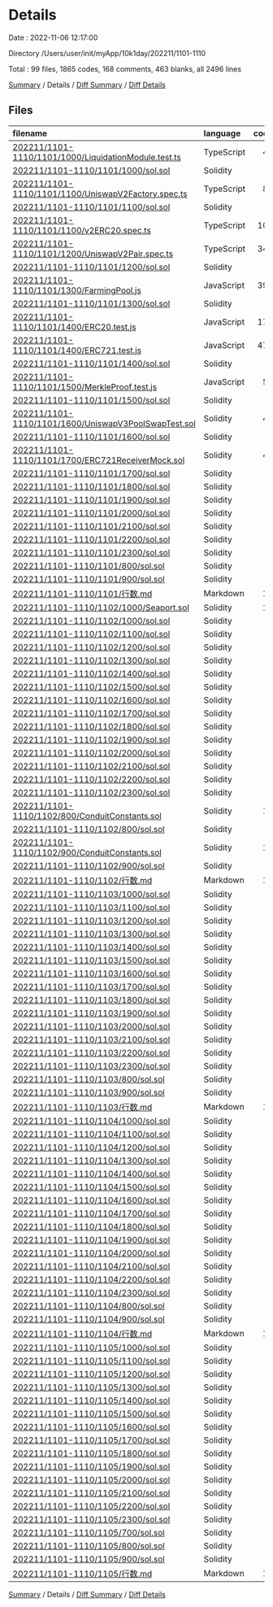 # Details

Date : 2022-11-06 12:17:00

Directory /Users/user/init/myApp/10k1day/202211/1101-1110

Total : 99 files,  1865 codes, 168 comments, 463 blanks, all 2496 lines

[Summary](results.md) / Details / [Diff Summary](diff.md) / [Diff Details](diff-details.md)

## Files
| filename | language | code | comment | blank | total |
| :--- | :--- | ---: | ---: | ---: | ---: |
| [202211/1101-1110/1101/1000/LiquidationModule.test.ts](/202211/1101-1110/1101/1000/LiquidationModule.test.ts) | TypeScript | 47 | 10 | 11 | 68 |
| [202211/1101-1110/1101/1000/sol.sol](/202211/1101-1110/1101/1000/sol.sol) | Solidity | 0 | 0 | 1 | 1 |
| [202211/1101-1110/1101/1100/UniswapV2Factory.spec.ts](/202211/1101-1110/1101/1100/UniswapV2Factory.spec.ts) | TypeScript | 89 | 14 | 16 | 119 |
| [202211/1101-1110/1101/1100/sol.sol](/202211/1101-1110/1101/1100/sol.sol) | Solidity | 0 | 0 | 1 | 1 |
| [202211/1101-1110/1101/1100/v2ERC20.spec.ts](/202211/1101-1110/1101/1100/v2ERC20.spec.ts) | TypeScript | 101 | 37 | 15 | 153 |
| [202211/1101-1110/1101/1200/UniswapV2Pair.spec.ts](/202211/1101-1110/1101/1200/UniswapV2Pair.spec.ts) | TypeScript | 340 | 20 | 43 | 403 |
| [202211/1101-1110/1101/1200/sol.sol](/202211/1101-1110/1101/1200/sol.sol) | Solidity | 0 | 0 | 1 | 1 |
| [202211/1101-1110/1101/1300/FarmingPool.js](/202211/1101-1110/1101/1300/FarmingPool.js) | JavaScript | 396 | 54 | 132 | 582 |
| [202211/1101-1110/1101/1300/sol.sol](/202211/1101-1110/1101/1300/sol.sol) | Solidity | 0 | 0 | 1 | 1 |
| [202211/1101-1110/1101/1400/ERC20.test.js](/202211/1101-1110/1101/1400/ERC20.test.js) | JavaScript | 173 | 12 | 43 | 228 |
| [202211/1101-1110/1101/1400/ERC721.test.js](/202211/1101-1110/1101/1400/ERC721.test.js) | JavaScript | 472 | 3 | 86 | 561 |
| [202211/1101-1110/1101/1400/sol.sol](/202211/1101-1110/1101/1400/sol.sol) | Solidity | 0 | 0 | 1 | 1 |
| [202211/1101-1110/1101/1500/MerkleProof.test.js](/202211/1101-1110/1101/1500/MerkleProof.test.js) | JavaScript | 54 | 0 | 10 | 64 |
| [202211/1101-1110/1101/1500/sol.sol](/202211/1101-1110/1101/1500/sol.sol) | Solidity | 0 | 0 | 1 | 1 |
| [202211/1101-1110/1101/1600/UniswapV3PoolSwapTest.sol](/202211/1101-1110/1101/1600/UniswapV3PoolSwapTest.sol) | Solidity | 42 | 1 | 8 | 51 |
| [202211/1101-1110/1101/1600/sol.sol](/202211/1101-1110/1101/1600/sol.sol) | Solidity | 0 | 0 | 1 | 1 |
| [202211/1101-1110/1101/1700/ERC721ReceiverMock.sol](/202211/1101-1110/1101/1700/ERC721ReceiverMock.sol) | Solidity | 40 | 2 | 6 | 48 |
| [202211/1101-1110/1101/1700/sol.sol](/202211/1101-1110/1101/1700/sol.sol) | Solidity | 0 | 0 | 1 | 1 |
| [202211/1101-1110/1101/1800/sol.sol](/202211/1101-1110/1101/1800/sol.sol) | Solidity | 0 | 0 | 1 | 1 |
| [202211/1101-1110/1101/1900/sol.sol](/202211/1101-1110/1101/1900/sol.sol) | Solidity | 0 | 0 | 1 | 1 |
| [202211/1101-1110/1101/2000/sol.sol](/202211/1101-1110/1101/2000/sol.sol) | Solidity | 0 | 0 | 1 | 1 |
| [202211/1101-1110/1101/2100/sol.sol](/202211/1101-1110/1101/2100/sol.sol) | Solidity | 0 | 0 | 1 | 1 |
| [202211/1101-1110/1101/2200/sol.sol](/202211/1101-1110/1101/2200/sol.sol) | Solidity | 0 | 0 | 1 | 1 |
| [202211/1101-1110/1101/2300/sol.sol](/202211/1101-1110/1101/2300/sol.sol) | Solidity | 0 | 0 | 1 | 1 |
| [202211/1101-1110/1101/800/sol.sol](/202211/1101-1110/1101/800/sol.sol) | Solidity | 0 | 0 | 1 | 1 |
| [202211/1101-1110/1101/900/sol.sol](/202211/1101-1110/1101/900/sol.sol) | Solidity | 0 | 0 | 1 | 1 |
| [202211/1101-1110/1101/行数.md](/202211/1101-1110/1101/%E8%A1%8C%E6%95%B0.md) | Markdown | 16 | 0 | 0 | 16 |
| [202211/1101-1110/1102/1000/Seaport.sol](/202211/1101-1110/1102/1000/Seaport.sol) | Solidity | 11 | 3 | 6 | 20 |
| [202211/1101-1110/1102/1000/sol.sol](/202211/1101-1110/1102/1000/sol.sol) | Solidity | 0 | 0 | 1 | 1 |
| [202211/1101-1110/1102/1100/sol.sol](/202211/1101-1110/1102/1100/sol.sol) | Solidity | 0 | 0 | 1 | 1 |
| [202211/1101-1110/1102/1200/sol.sol](/202211/1101-1110/1102/1200/sol.sol) | Solidity | 0 | 0 | 1 | 1 |
| [202211/1101-1110/1102/1300/sol.sol](/202211/1101-1110/1102/1300/sol.sol) | Solidity | 0 | 0 | 1 | 1 |
| [202211/1101-1110/1102/1400/sol.sol](/202211/1101-1110/1102/1400/sol.sol) | Solidity | 0 | 0 | 1 | 1 |
| [202211/1101-1110/1102/1500/sol.sol](/202211/1101-1110/1102/1500/sol.sol) | Solidity | 0 | 0 | 1 | 1 |
| [202211/1101-1110/1102/1600/sol.sol](/202211/1101-1110/1102/1600/sol.sol) | Solidity | 0 | 0 | 1 | 1 |
| [202211/1101-1110/1102/1700/sol.sol](/202211/1101-1110/1102/1700/sol.sol) | Solidity | 0 | 0 | 1 | 1 |
| [202211/1101-1110/1102/1800/sol.sol](/202211/1101-1110/1102/1800/sol.sol) | Solidity | 0 | 0 | 1 | 1 |
| [202211/1101-1110/1102/1900/sol.sol](/202211/1101-1110/1102/1900/sol.sol) | Solidity | 0 | 0 | 1 | 1 |
| [202211/1101-1110/1102/2000/sol.sol](/202211/1101-1110/1102/2000/sol.sol) | Solidity | 0 | 0 | 1 | 1 |
| [202211/1101-1110/1102/2100/sol.sol](/202211/1101-1110/1102/2100/sol.sol) | Solidity | 0 | 0 | 1 | 1 |
| [202211/1101-1110/1102/2200/sol.sol](/202211/1101-1110/1102/2200/sol.sol) | Solidity | 0 | 0 | 1 | 1 |
| [202211/1101-1110/1102/2300/sol.sol](/202211/1101-1110/1102/2300/sol.sol) | Solidity | 0 | 0 | 1 | 1 |
| [202211/1101-1110/1102/800/ConduitConstants.sol](/202211/1101-1110/1102/800/ConduitConstants.sol) | Solidity | 10 | 6 | 3 | 19 |
| [202211/1101-1110/1102/800/sol.sol](/202211/1101-1110/1102/800/sol.sol) | Solidity | 0 | 0 | 1 | 1 |
| [202211/1101-1110/1102/900/ConduitConstants.sol](/202211/1101-1110/1102/900/ConduitConstants.sol) | Solidity | 10 | 6 | 3 | 19 |
| [202211/1101-1110/1102/900/sol.sol](/202211/1101-1110/1102/900/sol.sol) | Solidity | 0 | 0 | 1 | 1 |
| [202211/1101-1110/1102/行数.md](/202211/1101-1110/1102/%E8%A1%8C%E6%95%B0.md) | Markdown | 16 | 0 | 0 | 16 |
| [202211/1101-1110/1103/1000/sol.sol](/202211/1101-1110/1103/1000/sol.sol) | Solidity | 0 | 0 | 1 | 1 |
| [202211/1101-1110/1103/1100/sol.sol](/202211/1101-1110/1103/1100/sol.sol) | Solidity | 0 | 0 | 1 | 1 |
| [202211/1101-1110/1103/1200/sol.sol](/202211/1101-1110/1103/1200/sol.sol) | Solidity | 0 | 0 | 1 | 1 |
| [202211/1101-1110/1103/1300/sol.sol](/202211/1101-1110/1103/1300/sol.sol) | Solidity | 0 | 0 | 1 | 1 |
| [202211/1101-1110/1103/1400/sol.sol](/202211/1101-1110/1103/1400/sol.sol) | Solidity | 0 | 0 | 1 | 1 |
| [202211/1101-1110/1103/1500/sol.sol](/202211/1101-1110/1103/1500/sol.sol) | Solidity | 0 | 0 | 1 | 1 |
| [202211/1101-1110/1103/1600/sol.sol](/202211/1101-1110/1103/1600/sol.sol) | Solidity | 0 | 0 | 1 | 1 |
| [202211/1101-1110/1103/1700/sol.sol](/202211/1101-1110/1103/1700/sol.sol) | Solidity | 0 | 0 | 1 | 1 |
| [202211/1101-1110/1103/1800/sol.sol](/202211/1101-1110/1103/1800/sol.sol) | Solidity | 0 | 0 | 1 | 1 |
| [202211/1101-1110/1103/1900/sol.sol](/202211/1101-1110/1103/1900/sol.sol) | Solidity | 0 | 0 | 1 | 1 |
| [202211/1101-1110/1103/2000/sol.sol](/202211/1101-1110/1103/2000/sol.sol) | Solidity | 0 | 0 | 1 | 1 |
| [202211/1101-1110/1103/2100/sol.sol](/202211/1101-1110/1103/2100/sol.sol) | Solidity | 0 | 0 | 1 | 1 |
| [202211/1101-1110/1103/2200/sol.sol](/202211/1101-1110/1103/2200/sol.sol) | Solidity | 0 | 0 | 1 | 1 |
| [202211/1101-1110/1103/2300/sol.sol](/202211/1101-1110/1103/2300/sol.sol) | Solidity | 0 | 0 | 1 | 1 |
| [202211/1101-1110/1103/800/sol.sol](/202211/1101-1110/1103/800/sol.sol) | Solidity | 0 | 0 | 1 | 1 |
| [202211/1101-1110/1103/900/sol.sol](/202211/1101-1110/1103/900/sol.sol) | Solidity | 0 | 0 | 1 | 1 |
| [202211/1101-1110/1103/行数.md](/202211/1101-1110/1103/%E8%A1%8C%E6%95%B0.md) | Markdown | 16 | 0 | 0 | 16 |
| [202211/1101-1110/1104/1000/sol.sol](/202211/1101-1110/1104/1000/sol.sol) | Solidity | 0 | 0 | 1 | 1 |
| [202211/1101-1110/1104/1100/sol.sol](/202211/1101-1110/1104/1100/sol.sol) | Solidity | 0 | 0 | 1 | 1 |
| [202211/1101-1110/1104/1200/sol.sol](/202211/1101-1110/1104/1200/sol.sol) | Solidity | 0 | 0 | 1 | 1 |
| [202211/1101-1110/1104/1300/sol.sol](/202211/1101-1110/1104/1300/sol.sol) | Solidity | 0 | 0 | 1 | 1 |
| [202211/1101-1110/1104/1400/sol.sol](/202211/1101-1110/1104/1400/sol.sol) | Solidity | 0 | 0 | 1 | 1 |
| [202211/1101-1110/1104/1500/sol.sol](/202211/1101-1110/1104/1500/sol.sol) | Solidity | 0 | 0 | 1 | 1 |
| [202211/1101-1110/1104/1600/sol.sol](/202211/1101-1110/1104/1600/sol.sol) | Solidity | 0 | 0 | 1 | 1 |
| [202211/1101-1110/1104/1700/sol.sol](/202211/1101-1110/1104/1700/sol.sol) | Solidity | 0 | 0 | 1 | 1 |
| [202211/1101-1110/1104/1800/sol.sol](/202211/1101-1110/1104/1800/sol.sol) | Solidity | 0 | 0 | 1 | 1 |
| [202211/1101-1110/1104/1900/sol.sol](/202211/1101-1110/1104/1900/sol.sol) | Solidity | 0 | 0 | 1 | 1 |
| [202211/1101-1110/1104/2000/sol.sol](/202211/1101-1110/1104/2000/sol.sol) | Solidity | 0 | 0 | 1 | 1 |
| [202211/1101-1110/1104/2100/sol.sol](/202211/1101-1110/1104/2100/sol.sol) | Solidity | 0 | 0 | 1 | 1 |
| [202211/1101-1110/1104/2200/sol.sol](/202211/1101-1110/1104/2200/sol.sol) | Solidity | 0 | 0 | 1 | 1 |
| [202211/1101-1110/1104/2300/sol.sol](/202211/1101-1110/1104/2300/sol.sol) | Solidity | 0 | 0 | 1 | 1 |
| [202211/1101-1110/1104/800/sol.sol](/202211/1101-1110/1104/800/sol.sol) | Solidity | 0 | 0 | 1 | 1 |
| [202211/1101-1110/1104/900/sol.sol](/202211/1101-1110/1104/900/sol.sol) | Solidity | 0 | 0 | 1 | 1 |
| [202211/1101-1110/1104/行数.md](/202211/1101-1110/1104/%E8%A1%8C%E6%95%B0.md) | Markdown | 16 | 0 | 0 | 16 |
| [202211/1101-1110/1105/1000/sol.sol](/202211/1101-1110/1105/1000/sol.sol) | Solidity | 0 | 0 | 1 | 1 |
| [202211/1101-1110/1105/1100/sol.sol](/202211/1101-1110/1105/1100/sol.sol) | Solidity | 0 | 0 | 1 | 1 |
| [202211/1101-1110/1105/1200/sol.sol](/202211/1101-1110/1105/1200/sol.sol) | Solidity | 0 | 0 | 1 | 1 |
| [202211/1101-1110/1105/1300/sol.sol](/202211/1101-1110/1105/1300/sol.sol) | Solidity | 0 | 0 | 1 | 1 |
| [202211/1101-1110/1105/1400/sol.sol](/202211/1101-1110/1105/1400/sol.sol) | Solidity | 0 | 0 | 1 | 1 |
| [202211/1101-1110/1105/1500/sol.sol](/202211/1101-1110/1105/1500/sol.sol) | Solidity | 0 | 0 | 1 | 1 |
| [202211/1101-1110/1105/1600/sol.sol](/202211/1101-1110/1105/1600/sol.sol) | Solidity | 0 | 0 | 1 | 1 |
| [202211/1101-1110/1105/1700/sol.sol](/202211/1101-1110/1105/1700/sol.sol) | Solidity | 0 | 0 | 1 | 1 |
| [202211/1101-1110/1105/1800/sol.sol](/202211/1101-1110/1105/1800/sol.sol) | Solidity | 0 | 0 | 1 | 1 |
| [202211/1101-1110/1105/1900/sol.sol](/202211/1101-1110/1105/1900/sol.sol) | Solidity | 0 | 0 | 1 | 1 |
| [202211/1101-1110/1105/2000/sol.sol](/202211/1101-1110/1105/2000/sol.sol) | Solidity | 0 | 0 | 1 | 1 |
| [202211/1101-1110/1105/2100/sol.sol](/202211/1101-1110/1105/2100/sol.sol) | Solidity | 0 | 0 | 1 | 1 |
| [202211/1101-1110/1105/2200/sol.sol](/202211/1101-1110/1105/2200/sol.sol) | Solidity | 0 | 0 | 1 | 1 |
| [202211/1101-1110/1105/2300/sol.sol](/202211/1101-1110/1105/2300/sol.sol) | Solidity | 0 | 0 | 1 | 1 |
| [202211/1101-1110/1105/700/sol.sol](/202211/1101-1110/1105/700/sol.sol) | Solidity | 0 | 0 | 1 | 1 |
| [202211/1101-1110/1105/800/sol.sol](/202211/1101-1110/1105/800/sol.sol) | Solidity | 0 | 0 | 1 | 1 |
| [202211/1101-1110/1105/900/sol.sol](/202211/1101-1110/1105/900/sol.sol) | Solidity | 0 | 0 | 1 | 1 |
| [202211/1101-1110/1105/行数.md](/202211/1101-1110/1105/%E8%A1%8C%E6%95%B0.md) | Markdown | 16 | 0 | 0 | 16 |

[Summary](results.md) / Details / [Diff Summary](diff.md) / [Diff Details](diff-details.md)